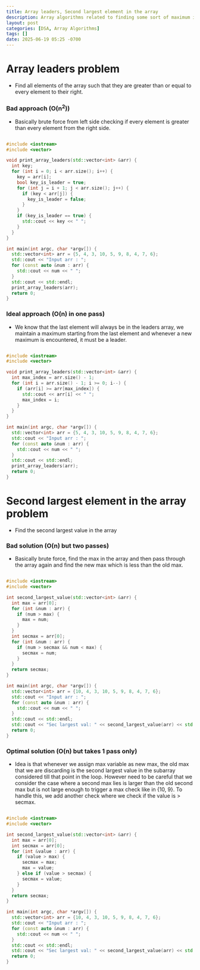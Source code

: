 ```yaml
---
title: Array leaders, Second largest element in the array
description: Array algorithms related to finding some sort of maximum in the array
layout: post
categories: [DSA, Array Algorithms]
tags: []
date: 2025-06-19 05:25 -0700
---
```


# Array leaders problem

- Find all elements of the array such that they are greater than or equal to every element to their right.

### Bad approach (O(n<sup>2</sup>))

- Basically brute force from left side checking if every element is greater than every element from the right side.

```cpp

#include <iostream>
#include <vector>

void print_array_leaders(std::vector<int> &arr) {
  int key;
  for (int i = 0; i < arr.size(); i++) {
    key = arr[i];
    bool key_is_leader = true;
    for (int j = i + 1; j < arr.size(); j++) {
      if (key < arr[j]) {
        key_is_leader = false;
      }
    }
    if (key_is_leader == true) {
      std::cout << key << " ";
    }
  }
}

int main(int argc, char *argv[]) {
  std::vector<int> arr = {5, 4, 3, 10, 5, 9, 8, 4, 7, 6};
  std::cout << "Input arr : ";
  for (const auto &num : arr) {
    std::cout << num << " ";
  }
  std::cout << std::endl;
  print_array_leaders(arr);
  return 0;
}
```

### Ideal approach (O(n) in one pass)

- We know that the last element will always be in the leaders array, we maintain a maximum starting from the last element and whenever a new maximum is encountered, it must be a leader.

```cpp

#include <iostream>
#include <vector>

void print_array_leaders(std::vector<int> &arr) {
  int max_index = arr.size() - 1;
  for (int i = arr.size() - 1; i >= 0; i--) {
    if (arr[i] >= arr[max_index]) {
      std::cout << arr[i] << " ";
      max_index = i;
    }
  }
}

int main(int argc, char *argv[]) {
  std::vector<int> arr = {5, 4, 3, 10, 5, 9, 8, 4, 7, 6};
  std::cout << "Input arr : ";
  for (const auto &num : arr) {
    std::cout << num << " ";
  }
  std::cout << std::endl;
  print_array_leaders(arr);
  return 0;
}
```

# Second largest element in the array problem

- Find the second largest value in the array

### Bad solution (O(n) but two passes)

- Basically brute force, find the max in the array and then pass through the array again and find the new max which is less than the old max.

```cpp

#include <iostream>
#include <vector>

int second_largest_value(std::vector<int> &arr) {
  int max = arr[0];
  for (int &num : arr) {
    if (num > max) {
      max = num;
    }
  }
  int secmax = arr[0];
  for (int &num : arr) {
    if (num > secmax && num < max) {
      secmax = num;
    }
  }
  return secmax;
}

int main(int argc, char *argv[]) {
  std::vector<int> arr = {10, 4, 3, 10, 5, 9, 8, 4, 7, 6};
  std::cout << "Input arr : ";
  for (const auto &num : arr) {
    std::cout << num << " ";
  }
  std::cout << std::endl;
  std::cout << "Sec largest val: " << second_largest_value(arr) << std::endl;
  return 0;
}
```
### Optimal solution (O(n) but takes 1 pass only)

- Idea is that whenever we assign max variable as new max, the old max that we are discarding is the second largest value in the subarray considered till that point in the loop. However need to be careful that we consider the case where a second max lies is larger than the old second max but is not large enough to trigger a max check like in {10, 9}. To handle this, we add another check where we check if the value is > secmax.

```cpp

#include <iostream>
#include <vector>

int second_largest_value(std::vector<int> &arr) {
  int max = arr[0];
  int secmax = arr[0];
  for (int &value : arr) {
    if (value > max) {
      secmax = max;
      max = value;
    } else if (value > secmax) {
      secmax = value;
    }
  }
  return secmax;
}

int main(int argc, char *argv[]) {
  std::vector<int> arr = {10, 4, 3, 10, 5, 9, 8, 4, 7, 6};
  std::cout << "Input arr : ";
  for (const auto &num : arr) {
    std::cout << num << " ";
  }
  std::cout << std::endl;
  std::cout << "Sec largest val: " << second_largest_value(arr) << std::endl;
  return 0;
}
```
